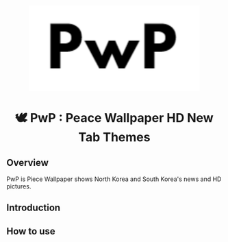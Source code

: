 <div align="middle">
<img src="https://raw.githubusercontent.com/bbvch13531/PwP/master/images/logo.png" height="200px" >
</div>

<h1 align="center">🕊️ PwP : Peace Wallpaper HD New Tab Themes</h1>


## Overview
PwP is Piece Wallpaper shows North Korea and South Korea's news and HD pictures.

## Introduction

## How to use

